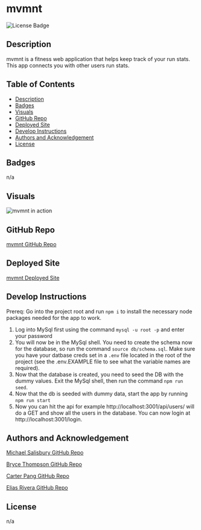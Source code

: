 # mvmnt

![License Badge](https://shields.io/badge/license-MIT-green)

## Description
mvmnt is a fitness web application that helps keep track of your run stats. This app connects you with other users run stats. 

## Table of Contents
- [Description](#description)
- [Badges](#badges)
- [Visuals](#visuals)
- [GitHub Repo](#github-repo)
- [Deployed Site](#deployed-site)
- [Develop Instructions](#develop-instructions)
- [Authors and Acknowledgement](#authors-and-acknowledgement)
- [License](#license)

## Badges
n/a

## Visuals
![mvmnt in action](./gif/mvmnt.gif)

## GitHub Repo
[mvmnt GitHub Repo](https://github.com/mslzbry/mvmnt)

## Deployed Site

[mvmnt Deployed Site](https://fast-scrubland-44894-b727f94b7e1a.herokuapp.com/)

## Develop Instructions

Prereq: Go into the project root and run `npm i` to install the necessary node packages needed for the app to work.

1. Log into MySql first using the command `mysql -u root -p` and enter your password
2. You will now be in the MySql shell. You need to create the schema now for the database, so run the command `source db/schema.sql`. Make sure you have your datbase creds set in a `.env` file located in the root of the project (see the .env.EXAMPLE file to see what the variable names are required).
3. Now that the database is created, you need to seed the DB with the dummy values. Exit the MySql shell, then run the command `npm run seed`.
4. Now that the db is seeded with dummy data, start the app by running `npm run start`
5. Now you can hit the api for example http://localhost:3001/api/users/ will do a GET and show all the users in the database. You can now login at http://localhost:3001/login.

## Authors and Acknowledgement
[Michael Salisbury GitHub Repo](https://github.com/mslzbry)

[Bryce Thompson GitHub Repo](https://github.com/BryceedThompson)

[Carter Pang GitHub Repo](https://github.com/funkycba)

[Elias Rivera GitHub Repo](https://github.com/eliasjrivera)

## License
n/a 
